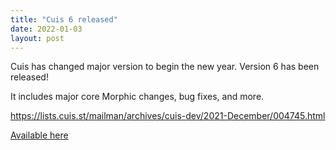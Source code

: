 ```yaml
---
title: "Cuis 6 released"
date: 2022-01-03
layout: post
---
```


Cuis has changed major version to begin the new year. Version 6 has been released!

It includes major core Morphic changes, bug fixes, and more.

https://lists.cuis.st/mailman/archives/cuis-dev/2021-December/004745.html

[Available here](https://github.com/Cuis-Smalltalk/Cuis-Smalltalk-Dev/tree/2cec99306be74dc69a5fd9e0d74f5cae35c1dd0e)

